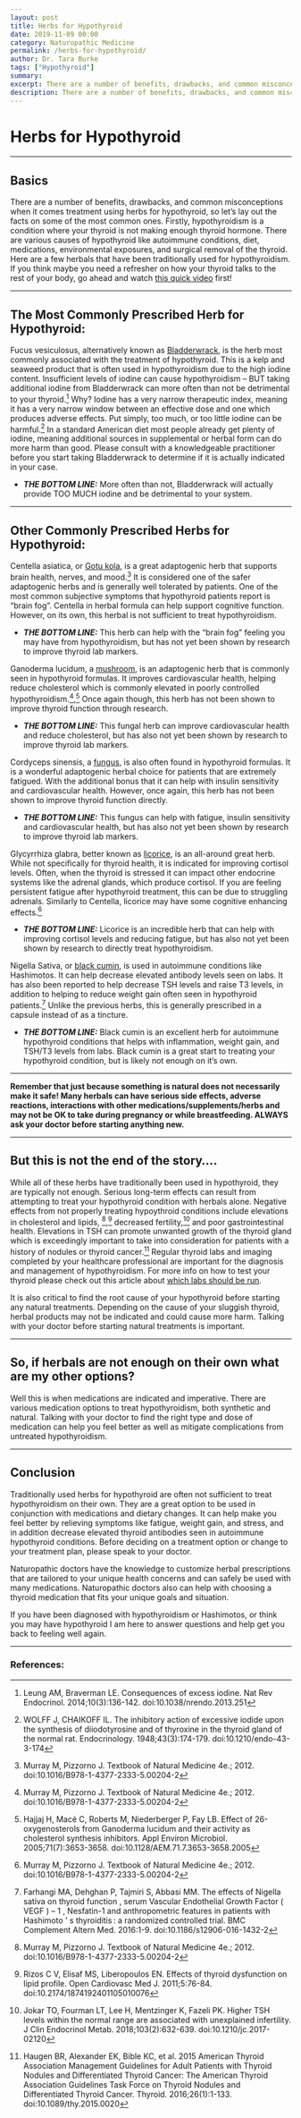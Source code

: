 ```yaml
---
layout: post
title: Herbs for Hypothyroid
date: 2019-11-09 00:00
category: Naturopathic Medicine
permalink: /herbs-for-hypothyroid/
author: Dr. Tara Burke
tags: ["Hypothyroid"]
summary: 
excerpt: There are a number of benefits, drawbacks, and common misconceptions when it comes treatment using herbs for hypothyroid, so let’s lay out the facts on some of the most common ones. Firstly, 
description: There are a number of benefits, drawbacks, and common misconceptions when it comes treatment using herbs for hypothyroid, so let’s lay out the facts...
---
```


# Herbs for Hypothyroid 

***

## Basics

There are a number of benefits, drawbacks, and common misconceptions when it comes treatment using herbs for hypothyroid, so let’s lay out the facts on some of the most common ones. Firstly, hypothyroidism is a condition where your thyroid is not making enough thyroid hormone. There are various causes of hypothyroid like autoimmune conditions, diet, medications, environmental exposures, and surgical removal of the thyroid. Here are a few herbals that have been traditionally used for hypothyroidism. If you think maybe you need a refresher on how your thyroid talks to the rest of your body, go ahead and watch [this quick video](https://www.youtube.com/watch?v=oo3oTNJ0DT0) first!

***

## The Most Commonly Prescribed Herb for Hypothyroid:

Fucus vesiculosus, alternatively known as [Bladderwrack](https://www.webmd.com/vitamins/ai/ingredientmono-726/bladderwrack), is the herb most commonly associated with the treatment of hypothyroid. This is a kelp and seaweed product that is often used in hypothyroidism due to the high iodine content. Insufficient levels of iodine can cause hypothyroidism – BUT taking additional iodine from Bladderwrack can more often than not be detrimental to your thyroid.[^1] Why? Iodine has a very narrow therapeutic index, meaning it has a very narrow window between an effective dose and one which produces adverse effects. Put simply, too much, or too little iodine can be harmful.[^2] In a standard American diet most people already get plenty of iodine, meaning additional sources in supplemental or herbal form can do more harm than good. Please consult with a knowledgeable practitioner before you start taking Bladderwrack to determine if it is actually indicated in your case. 

* ***THE BOTTOM LINE:*** More often than not, Bladderwrack will actually provide TOO MUCH iodine and be detrimental to your system.

***

## Other Commonly Prescribed Herbs for Hypothyroid:

Centella asiatica, or [Gotu kola](https://www.webmd.com/vitamins/ai/ingredientmono-753/gotu-kola), is a great adaptogenic herb that supports brain health, nerves, and mood.[^3] It is considered one of the safer adaptogenic herbs and is generally well tolerated by patients. One of the most common subjective symptoms that hypothyroid patients  report is “brain fog”. Centella in herbal formula can help support cognitive function. However, on its own, this herbal is not sufficient to treat hypothyroidism.

* ***THE BOTTOM LINE:*** This herb can help with the “brain fog” feeling you may have from hypothyroidism, but has not yet been shown by research to improve thyroid lab markers.

 

Ganoderma lucidum, a [mushroom](https://www.webmd.com/vitamins/ai/ingredientmono-905/reishi-mushroom), is an adaptogenic herb that is commonly seen in hypothyroid formulas. It improves cardiovascular health, helping reduce cholesterol which is commonly elevated in poorly controlled hypothyroidism.[^3],[^4] Once again though, this herb has not been shown to improve thyroid function through research. 

* ***THE BOTTOM LINE:*** This fungal herb can improve cardiovascular health and reduce cholesterol,  but has also not yet been shown by research to improve thyroid lab markers.

 

Cordyceps sinensis, a [fungus](https://www.webmd.com/vitamins/ai/ingredientmono-602/cordyceps), is also often found in hypothyroid formulas. It is a wonderful adaptogenic herbal choice for patients that are extremely fatigued. With the additional bonus that it can help with insulin sensitivity and cardiovascular health. However, once again, this herb has not been shown to improve thyroid function directly.

* ***THE BOTTOM LINE:*** This fungus can help with fatigue, insulin sensitivity and cardiovascular health, but has also not yet been shown by research to improve thyroid lab markers.

 

Glycyrrhiza glabra, better known as [licorice](https://www.webmd.com/vitamins/ai/ingredientmono-881/licorice), is an all-around great herb. While not specifically for thyroid health, it is indicated for improving cortisol levels. Often, when the thyroid is stressed it can impact other endocrine systems like the adrenal glands, which produce cortisol. If you are feeling persistent fatigue after hypothyroid treatment, this can be due to struggling adrenals. Similarly to Centella, licorice may have some cognitive enhancing effects.[^3]

* ***THE BOTTOM LINE:*** Licorice is an incredible herb that can help with improving cortisol levels and reducing fatigue, but has also not yet been shown by research to directly treat hypothyroidism.

Nigella Sativa, or [black cumin](https://www.webmd.com/vitamins/ai/ingredientmono-901/black-seed), is used in autoimmune conditions like Hashimotos. It can help decrease elevated antibody levels seen on labs. It has also been reported to help decrease TSH levels and raise T3 levels, in addition to helping to reduce weight gain often seen in hypothyroid patients.[^5] Unlike the previous herbs, this is generally prescribed in a capsule instead of as a tincture.

* ***THE BOTTOM LINE:*** Black cumin is an excellent herb for autoimmune hypothyroid conditions that helps with inflammation, weight gain, and TSH/T3 levels from labs. Black cumin is a great start to treating your hypothyroid condition, but is likely not enough on it’s own.

*** 

**Remember that just because something is natural does not necessarily make it safe! Many herbals can have serious side effects, adverse reactions, interactions with other medications/supplements/herbs and may not be OK to take during pregnancy or while breastfeeding. ALWAYS ask your doctor before starting anything new.**

***

## But this is not the end of the story….

While all of these herbs have traditionally been used in hypothyroid, they are typically not enough. Serious long-term effects can result from attempting to treat your hypothyroid condition with herbals alone. Negative effects from not properly treating hypoythroid conditions include elevations in cholesterol and lipids, [^3],[^6]  decreased fertility,[^7]  and  poor gastrointestinal health. Elevations in TSH can promote unwanted growth of the thyroid gland which is exceedingly important to take into consideration for patients with a history of nodules or thyroid cancer.[^8] Regular thyroid labs and imaging completed by your healthcare professional are important for the diagnosis and management of hypothyroidism. For more info on how to test your thyroid please check out this article about [which labs should be run](https://drtaraburke.com/thyroid-testing/). 

It is also critical to find the root cause of your hypothyroid before starting any natural treatments. Depending on the cause of your sluggish thyroid, herbal products may not be indicated and could cause more harm. Talking with your doctor before starting natural treatments is important.

***

## So, if herbals are not enough on their own what are my other options?

Well this is when medications are indicated and imperative. There are various medication options to treat hypothyroidism, both synthetic and natural. Talking with your doctor to find the right type and dose of medication can help you feel better as well as mitigate complications from untreated hypothyroidism. 

***

## Conclusion

Traditionally used herbs for hypothyroid are often not sufficient to treat hypothyroidism on their own. They are a great option to be used in conjunction with medications and dietary changes. It can help make you feel better by relieving symptoms like fatigue, weight gain, and stress, and in addition decrease elevated thyroid antibodies seen in autoimmune hypothyroid conditions. Before deciding on a treatment option or change to your treatment plan, please speak to your doctor. 

Naturopathic doctors have the knowledge to customize herbal prescriptions that are tailored to your unique health concerns and can safely be used with many medications. Naturopathic doctors also can help with choosing a thyroid medication that fits your unique goals and situation.

If you have been diagnosed with hypothyroidism or Hashimotos, or think you may have hypothyroid I am here to answer questions and help get you back to feeling well again. 

***

### References:

[^1]: Leung AM, Braverman LE. Consequences of excess iodine. Nat Rev Endocrinol. 2014;10(3):136-142. doi:10.1038/nrendo.2013.251
[^2]: WOLFF J, CHAIKOFF IL. The inhibitory action of excessive iodide upon the synthesis of diiodotyrosine and of thyroxine in the thyroid gland of the normal rat. Endocrinology. 1948;43(3):174-179. doi:10.1210/endo-43-3-174
[^3]: Murray M, Pizzorno J. Textbook of Natural Medicine 4e.; 2012. doi:10.1016/B978-1-4377-2333-5.00204-2
[^4]: Hajjaj H, Macé C, Roberts M, Niederberger P, Fay LB. Effect of 26-oxygenosterols from Ganoderma lucidum and their activity as cholesterol synthesis inhibitors. Appl Environ Microbiol. 2005;71(7):3653-3658. doi:10.1128/AEM.71.7.3653-3658.2005
[^5]: Farhangi MA, Dehghan P, Tajmiri S, Abbasi MM. The effects of Nigella sativa on thyroid function , serum Vascular Endothelial Growth Factor ( VEGF ) – 1 , Nesfatin-1 and anthropometric features in patients with Hashimoto ’ s thyroiditis : a randomized controlled trial. BMC Complement Altern Med. 2016:1-9. doi:10.1186/s12906-016-1432-2
[^6]: Rizos C V, Elisaf MS, Liberopoulos EN. Effects of thyroid dysfunction on lipid profile. Open Cardiovasc Med J. 2011;5:76-84. doi:10.2174/1874192401105010076
[^7]: Jokar TO, Fourman LT, Lee H, Mentzinger K, Fazeli PK. Higher TSH levels within the normal range are associated with unexplained infertility. J Clin Endocrinol Metab. 2018;103(2):632-639. doi:10.1210/jc.2017-02120
[^8]: Haugen BR, Alexander EK, Bible KC, et al. 2015 American Thyroid Association Management Guidelines for Adult Patients with Thyroid Nodules and Differentiated Thyroid Cancer: The American Thyroid Association Guidelines Task Force on Thyroid Nodules and Differentiated Thyroid Cancer. Thyroid. 2016;26(1):1-133. doi:10.1089/thy.2015.0020